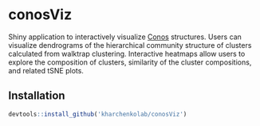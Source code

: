 # conosViz

Shiny application to interactively visualize [Conos](https://github.com/kharchenkolab/conos) structures. Users can visualize dendrograms of the hierarchical community structure of clusters calculated from walktrap clustering. Interactive heatmaps allow users to explore the composition of clusters, similarity of the cluster compositions, and related tSNE plots.

## Installation

```r
devtools::install_github('kharchenkolab/conosViz')
```
